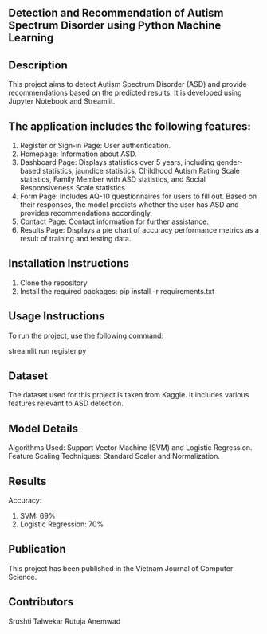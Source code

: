 ## Detection and Recommendation of Autism Spectrum Disorder using Python Machine Learning
## Description
This project aims to detect Autism Spectrum Disorder (ASD) and provide recommendations based on the predicted results. It is developed using Jupyter Notebook and Streamlit.

## The application includes the following features:

1. Register or Sign-in Page: User authentication.
2. Homepage: Information about ASD.
3. Dashboard Page: Displays statistics over 5 years, including gender-based statistics, jaundice statistics, Childhood Autism Rating Scale statistics, Family Member with ASD statistics, and Social Responsiveness Scale statistics.
4. Form Page: Includes AQ-10 questionnaires for users to fill out. Based on their responses, the model predicts whether the user has ASD and provides recommendations accordingly.
5. Contact Page: Contact information for further assistance.
6. Results Page: Displays a pie chart of accuracy performance metrics as a result of training and testing data.

## Installation Instructions
1. Clone the repository
2. Install the required packages:
  pip install -r requirements.txt

## Usage Instructions
To run the project, use the following command:

streamlit run register.py

## Dataset
The dataset used for this project is taken from Kaggle. It includes various features relevant to ASD detection.

## Model Details
Algorithms Used: Support Vector Machine (SVM) and Logistic Regression.
Feature Scaling Techniques: Standard Scaler and Normalization.

## Results
Accuracy:
1. SVM: 69%
2. Logistic Regression: 70%

## Publication
This project has been published in the Vietnam Journal of Computer Science. 
## Contributors
Srushti Talwekar
Rutuja Anemwad
